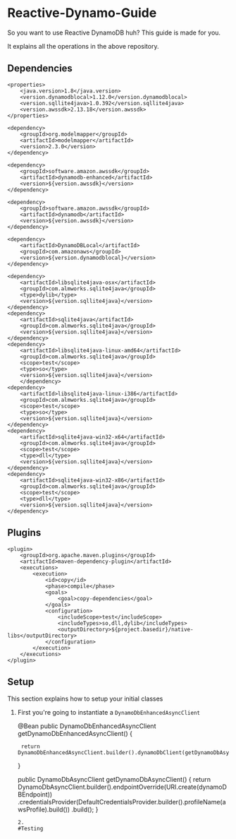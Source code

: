 # Reactive-Dynamo-Guide

 So you want to use Reactive DynamoDB huh?
 This guide is made for you.

 It explains all the operations in the above repository.

## Dependencies

    <properties>
        <java.version>1.8</java.version>
        <version.dynamodblocal>1.12.0</version.dynamodblocal>
        <version.sqllite4java>1.0.392</version.sqllite4java>
        <version.awssdk>2.13.18</version.awssdk>
    </properties>

    <dependency>
        <groupId>org.modelmapper</groupId>
        <artifactId>modelmapper</artifactId>
        <version>2.3.0</version>
    </dependency>

    <dependency>
        <groupId>software.amazon.awssdk</groupId>
        <artifactId>dynamodb-enhanced</artifactId>
        <version>${version.awssdk}</version>
    </dependency>

    <dependency>
        <groupId>software.amazon.awssdk</groupId>
        <artifactId>dynamodb</artifactId>
        <version>${version.awssdk}</version>
    </dependency>

    <dependency>
        <artifactId>DynamoDBLocal</artifactId>
        <groupId>com.amazonaws</groupId>
        <version>${version.dynamodblocal}</version>
    </dependency>

    <dependency>
        <artifactId>libsqlite4java-osx</artifactId>
        <groupId>com.almworks.sqlite4java</groupId>
        <type>dylib</type>
        <version>${version.sqllite4java}</version>
    </dependency>
    <dependency>
        <artifactId>sqlite4java</artifactId>
        <groupId>com.almworks.sqlite4java</groupId>
        <version>${version.sqllite4java}</version>
    </dependency>
    <dependency>
        <artifactId>libsqlite4java-linux-amd64</artifactId>
        <groupId>com.almworks.sqlite4java</groupId>
        <scope>test</scope>
        <type>so</type>
        <version>${version.sqllite4java}</version>
        </dependency>
    <dependency>
        <artifactId>libsqlite4java-linux-i386</artifactId>
        <groupId>com.almworks.sqlite4java</groupId>
        <scope>test</scope>
        <type>so</type>
        <version>${version.sqllite4java}</version>
    </dependency>
    <dependency>
        <artifactId>sqlite4java-win32-x64</artifactId>
        <groupId>com.almworks.sqlite4java</groupId>
        <scope>test</scope>
        <type>dll</type>
        <version>${version.sqllite4java}</version>
    </dependency>
    <dependency>
        <artifactId>sqlite4java-win32-x86</artifactId>
        <groupId>com.almworks.sqlite4java</groupId>
        <scope>test</scope>
        <type>dll</type>
        <version>${version.sqllite4java}</version>
    </dependency>

## Plugins

    <plugin>
        <groupId>org.apache.maven.plugins</groupId>
        <artifactId>maven-dependency-plugin</artifactId>
        <executions>
            <execution>
                <id>copy</id>
                <phase>compile</phase>
                <goals>
                    <goal>copy-dependencies</goal>
                </goals>
                <configuration>							
                    <includeScope>test</includeScope>
                    <includeTypes>so,dll,dylib</includeTypes>
                    <outputDirectory>${project.basedir}/native-libs</outputDirectory>
                </configuration>
            </execution>
        </executions>
    </plugin>

## Setup

This section explains how to setup your initial classes

1. First you're going to instantiate a `DynamoDbEnhancedAsyncClient`

      @Bean
      public DynamoDbEnhancedAsyncClient getDynamoDbEnhancedAsyncClient() {

        return DynamoDbEnhancedAsyncClient.builder().dynamoDbClient(getDynamoDbAsyncClient()).build();
      }

      public DynamoDbAsyncClient getDynamoDbAsyncClient() {
        return DynamoDbAsyncClient.builder().endpointOverride(URI.create(dynamoDBEndpoint))
            .credentialsProvider(DefaultCredentialsProvider.builder().profileName(awsProfile).build())
            .build();
      }
    ``` 
    2. 
    #Testing

